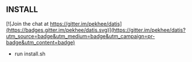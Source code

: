 ## INSTALL

[![Join the chat at https://gitter.im/pekhee/datis](https://badges.gitter.im/pekhee/datis.svg)](https://gitter.im/pekhee/datis?utm_source=badge&utm_medium=badge&utm_campaign=pr-badge&utm_content=badge)
* run install.sh
